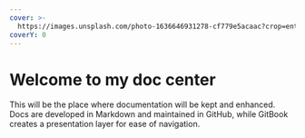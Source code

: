 ```yaml
---
cover: >-
  https://images.unsplash.com/photo-1636646931278-cf779e5acaac?crop=entropy&cs=tinysrgb&fm=jpg&ixid=MnwxOTcwMjR8MHwxfHNlYXJjaHwxfHxtaXJvfGVufDB8fHx8MTY3MzI3ODQ3Mw&ixlib=rb-4.0.3&q=80
coverY: 0
---
```


# Welcome to my doc center

This will be the place where documentation will be kept and enhanced. Docs are developed in Markdown and maintained in GitHub, while GitBook creates a presentation layer for ease of navigation.
